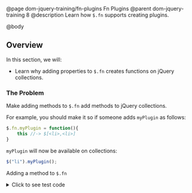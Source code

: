 @page dom-jquery-training/fn-plugins Fn Plugins
@parent dom-jquery-training 8
@description Learn how `$.fn` supports creating plugins.

@body


## Overview

In this section, we will:

- Learn why adding properties to `$.fn` creates
  functions on jQuery collections.


### The Problem

Make adding methods to `$.fn` add methods to
jQuery collections.  


For example, you should
make it so if someone adds `myPlugin` as follows:

```js
$.fn.myPlugin = function(){
    this //-> $[<li>,<li>]
}
```

`myPlugin` will now be available on collections:

```js
$("li").myPlugin();
```


Adding a method to `$.fn`

<details>
<summary>Click to see test code</summary>
```js
QUnit.test("$.fn", function(){
	expect(2);

	var div = document.createElement("div");

	$.fn.myPlugin = function(){
		QUnit.equal(this.length, 1);
		QUnit.equal(this[0], div);
	};

	$([div]).myPlugin();

});
```
</details>

Use the following CodePen to complete this exercise:

@sourceref ./7-events-part-2-end.html
@codepen
@highlight 77-78,only



### What you need to know

- `$.fn` is an alias for the collection's constructor's prototype.

### The solution

@sourceref ./8-fn-plugins-end.html
@codepen
@highlight 78,only
